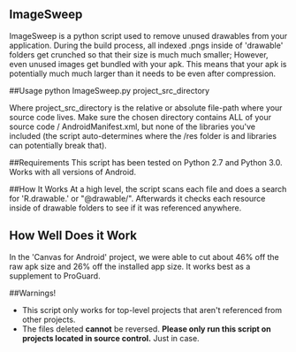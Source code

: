 ## ImageSweep

ImageSweep is a python script used to remove unused drawables from your application. During the build process, all indexed .pngs inside of 'drawable' folders get crunched so that their size is much much smaller; However, even unused images get bundled with your apk. This means that your apk is potentially much much larger than it needs to be even after compression.

##Usage
		 python ImageSweep.py project_src_directory

Where project_src_directory is the relative or absolute file-path where your source code lives. Make sure the chosen directory contains ALL of your source code / AndroidManifest.xml, but none of the libraries you've included (the script auto-determines where the /res folder is and libraries can potentially break that).

##Requirements
This script has been tested on Python 2.7 and Python 3.0.
Works with all versions of Android.

##How It Works
At a high level, the script scans each file and does a search for 'R.drawable.' or "@drawable/". Afterwards it checks each resource inside of drawable folders to see if it was referenced anywhere.


## How Well Does it Work
In the 'Canvas for Android' project, we were able to cut about 46% off the raw apk size and 26% off the installed app size. It works best as a supplement to ProGuard.

##Warnings!
* This script only works for top-level projects that aren't referenced from other projects.
* The files deleted **cannot** be reversed. **Please only run this script on projects located in source control.** Just in case.
